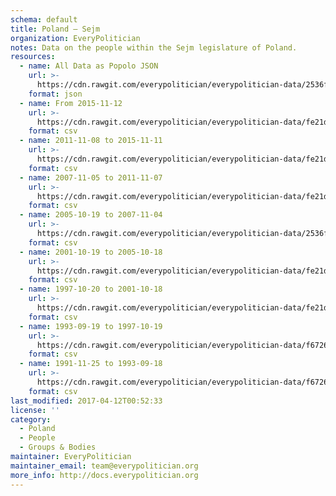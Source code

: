 ```yaml
---
schema: default
title: Poland — Sejm
organization: EveryPolitician
notes: Data on the people within the Sejm legislature of Poland.
resources:
  - name: All Data as Popolo JSON
    url: >-
      https://cdn.rawgit.com/everypolitician/everypolitician-data/2536fc1574ede8e3d3a38d45fae50162356f79b5/data/Poland/Sejm/ep-popolo-v1.0.json
    format: json
  - name: From 2015-11-12
    url: >-
      https://cdn.rawgit.com/everypolitician/everypolitician-data/fe21dfc90890855cff355b47090b91b8f8f77720/data/Poland/Sejm/term-8.csv
    format: csv
  - name: 2011-11-08 to 2015-11-11
    url: >-
      https://cdn.rawgit.com/everypolitician/everypolitician-data/fe21dfc90890855cff355b47090b91b8f8f77720/data/Poland/Sejm/term-7.csv
    format: csv
  - name: 2007-11-05 to 2011-11-07
    url: >-
      https://cdn.rawgit.com/everypolitician/everypolitician-data/fe21dfc90890855cff355b47090b91b8f8f77720/data/Poland/Sejm/term-6.csv
    format: csv
  - name: 2005-10-19 to 2007-11-04
    url: >-
      https://cdn.rawgit.com/everypolitician/everypolitician-data/2536fc1574ede8e3d3a38d45fae50162356f79b5/data/Poland/Sejm/term-5.csv
    format: csv
  - name: 2001-10-19 to 2005-10-18
    url: >-
      https://cdn.rawgit.com/everypolitician/everypolitician-data/fe21dfc90890855cff355b47090b91b8f8f77720/data/Poland/Sejm/term-4.csv
    format: csv
  - name: 1997-10-20 to 2001-10-18
    url: >-
      https://cdn.rawgit.com/everypolitician/everypolitician-data/fe21dfc90890855cff355b47090b91b8f8f77720/data/Poland/Sejm/term-3.csv
    format: csv
  - name: 1993-09-19 to 1997-10-19
    url: >-
      https://cdn.rawgit.com/everypolitician/everypolitician-data/f67263fe170e0fae649c15c63235d80840f44dd8/data/Poland/Sejm/term-2.csv
    format: csv
  - name: 1991-11-25 to 1993-09-18
    url: >-
      https://cdn.rawgit.com/everypolitician/everypolitician-data/f67263fe170e0fae649c15c63235d80840f44dd8/data/Poland/Sejm/term-1.csv
    format: csv
last_modified: 2017-04-12T00:52:33
license: ''
category:
  - Poland
  - People
  - Groups & Bodies
maintainer: EveryPolitician
maintainer_email: team@everypolitician.org
more_info: http://docs.everypolitician.org
---
```

